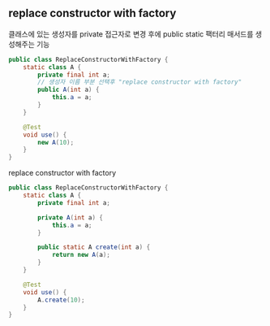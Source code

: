 ## replace constructor with factory
클래스에 있는 생성자를 private 접근자로 변경 후에 public static 팩터리 매서드를 생성해주는 기능
```java
public class ReplaceConstructorWithFactory {
    static class A {
        private final int a;
        // 생성자 이름 부분 선택후 "replace constructor with factory"
        public A(int a) {
            this.a = a;
        }
    }

    @Test
    void use() {
        new A(10);
    }
}
```

replace constructor with factory

```java
public class ReplaceConstructorWithFactory {
    static class A {
        private final int a;

        private A(int a) {
            this.a = a;
        }

        public static A create(int a) {
            return new A(a);
        }
    }

    @Test
    void use() {
        A.create(10);
    }
}
```